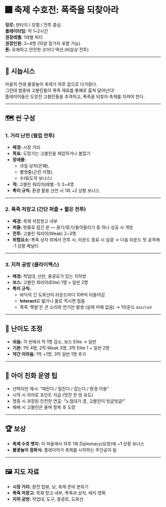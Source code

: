 # 🎆 축제 수호전: 폭죽을 되찾아라
**장르:** 판타지 / 모험 / 전투 중심  
**플레이타임:** 약 1~2시간  
**권장레벨:** 1레벨 파티  
**권장인원:** 3~4명 (10살 참가자 포함 가능)  
**톤:** 유쾌하고 안전한 코미디 액션 (비살상 전투)

---

## 📜 시놉시스
마을의 연례 불꽃놀이 축제가 하루 앞으로 다가왔다.  
그런데 밤중에 고블린들이 폭죽 재료를 통째로 훔쳐 달아난다!  
플레이어들은 도망친 고블린들을 추격하고, 폭죽을 되찾아 축제를 지켜야 한다.

---

## 🗺️ 씬 구성

### 1. 거리 난전 (웜업 전투)
- **배경:** 시장 거리  
- **목표:** 도망가는 고블린을 제압하거나 붙잡기  
- **장애물:**  
  - 과일 상자(은폐),  
  - 빨랫줄(곤란 지형),  
  - 수레(도약 보너스)  
- **적:** 고블린 워리어(레벨 -1) 3~4명  
- **특이 규칙:** 환경 활용 선언 시 1회 +2 상황 보너스  

---

### 2. 폭죽 저장고 (간단 퍼즐 + 짧은 전투)
- **배경:** 목재 저장창고 내부  
- **퍼즐:** 밧줄로 잠긴 문 — 끊기/묶기/들어올리기 중 하나 성공 시 개방  
- **전투:** 고블린 워리어(Weak) 2~3명  
- **위험요소:** 폭죽 상자 위에서 전투 시, 라운드 종료 시 섬광 → 다음 라운드 첫 공격에 -1 상황 페널티  

---

### 3. 지하 공방 (클라이맥스)
- **배경:** 작업대, 선반, 용광로가 있는 지하방  
- **보스:** 고블린 워리어(Elite) 1명 + 일반 2명  
- **특이 규칙:**  
  - 바닥의 긴 도화선이 라운드마다 10ft씩 타들어감  
  - **Interact**로 밟거나 물로 적시면 멈춤  
  - 폭죽 ‘폭발’은 큰 소리와 연기만 발생 (실제 피해 없음) → 1라운드 `dazzled`

---

## 🎯 난이도 조정
- **쉬움:** 각 씬에서 적 1명 감소, 보스 Elite → 일반  
- **기본:** 1막 4명, 2막 Weak 3명, 3막 Elite 1 + 일반 2명  
- **약간 어려움:** 1막 +1명, 3막 일반 1명 추가

---

## 🧩 아이 친화 운영 팁
- 선택지만 제시: “때린다 / 밀친다 / 잡는다 / 환경 이용”  
- 시작 시 히어로 포인트 지급 (멋진 한 방 유도)  
- 명중 시 과장된 안전한 연출: “노점대가 쿵, 고블린이 빙글빙글!”  
- 패배 시 고블린은 울며 항복 후 도망

---

## 🏆 보상
- **축제 수호 뱃지:** 이 마을에서 하루 1회 Diplomacy(요청)에 +1 상황 보너스  
- **불꽃놀이 점화식:** 플레이어가 축제를 시작하는 주인공이 됨

---

## 🖼️ 지도 자료
- **시장 거리:** 완전 탑뷰, 낮, 축제 준비 분위기  
- **폭죽 저장고:** 목재 창고 내부, 폭죽과 상자, 배치 명확  
- **지하 공방:** 작업대, 도구, 용광로, 도화선  